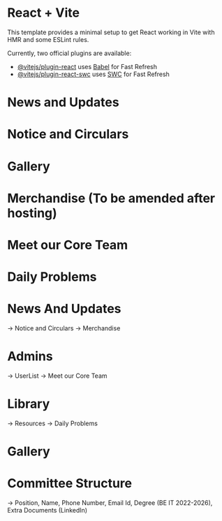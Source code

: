 # React + Vite

This template provides a minimal setup to get React working in Vite with HMR and some ESLint rules.

Currently, two official plugins are available:

- [@vitejs/plugin-react](https://github.com/vitejs/vite-plugin-react/blob/main/packages/plugin-react/README.md) uses [Babel](https://babeljs.io/) for Fast Refresh
- [@vitejs/plugin-react-swc](https://github.com/vitejs/vite-plugin-react-swc) uses [SWC](https://swc.rs/) for Fast Refresh


# News and Updates
# Notice and Circulars
# Gallery
# Merchandise (To be amended after hosting)
# Meet our Core Team
# Daily Problems

# News And Updates
 -> Notice and Circulars
 -> Merchandise
# Admins
 -> UserList
 -> Meet our Core Team
# Library
 -> Resources
 -> Daily Problems
# Gallery


# Committee Structure 
 -> Position, Name, Phone Number, Email Id, Degree (BE IT 2022-2026), Extra Documents (LinkedIn)